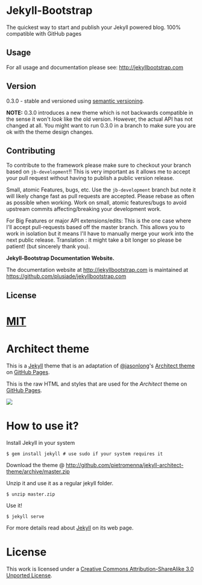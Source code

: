 # Jekyll-Bootstrap

The quickest way to start and publish your Jekyll powered blog. 100% compatible with GitHub pages

## Usage

For all usage and documentation please see: <http://jekyllbootstrap.com>

## Version

0.3.0 - stable and versioned using [semantic versioning](http://semver.org/).

**NOTE:** 0.3.0 introduces a new theme which is not backwards compatible in the sense it won't _look_ like the old version.
However, the actual API has not changed at all.
You might want to run 0.3.0 in a branch to make sure you are ok with the theme design changes.

## Contributing


To contribute to the framework please make sure to checkout your branch based on `jb-development`!!
This is very important as it allows me to accept your pull request without having to publish a public version release.

Small, atomic Features, bugs, etc.
Use the `jb-development` branch but note it will likely change fast as pull requests are accepted.
Please rebase as often as possible when working.
Work on small, atomic features/bugs to avoid upstream commits affecting/breaking your development work.

For Big Features or major API extensions/edits:
This is the one case where I'll accept pull-requests based off the master branch.
This allows you to work in isolation but it means I'll have to manually merge your work into the next public release.
Translation : it might take a bit longer so please be patient! (but sincerely thank you).

**Jekyll-Bootstrap Documentation Website.**

The documentation website at <http://jekyllbootstrap.com> is maintained at https://github.com/plusjade/jekyllbootstrap.com


## License

[MIT](http://opensource.org/licenses/MIT)
=======
# Architect theme

This is a [Jekyll][1] theme that is an adaptation of [@jasonlong][2]'s [Architect theme][4] on [GitHub Pages][3].

This is the raw HTML and styles that are used for the *Architect* theme on [GitHub Pages](http://pages.github.com/).

![](http://cl.ly/image/1x0Q3213330G/content)

# How to use it?

Install Jekyll in your system

```
$ gem install jekyll # use sudo if your system requires it
```

Download the theme @ http://github.com/pietromenna/jekyll-architect-theme/archive/master.zip

Unzip it and use it as a regular jekyll folder.

```
$ unzip master.zip
```

Use it!

```
$ jekyll serve
```

For more details read about [Jekyll][1] on its web page.

# License

This work is licensed under a [Creative Commons Attribution-ShareAlike 3.0 Unported License](http://creativecommons.org/licenses/by-sa/3.0/).

[1]: http://jekyllrb.com
[2]: https://github.com/jasonlong
[3]: http://pages.github.com/
[4]: http://github.com/jasonlong/architect-theme
